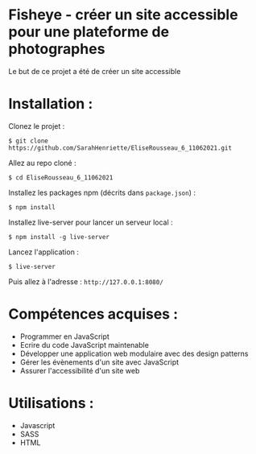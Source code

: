# Fisheye - créer un site accessible pour une plateforme de photographes
Le but de ce projet a été de créer un site accessible

# Installation : 
Clonez le projet :
```
$ git clone https://github.com/SarahHenriette/EliseRousseau_6_11062021.git
```

Allez au repo cloné :
```
$ cd EliseRousseau_6_11062021
```

Installez les packages npm (décrits dans `package.json`) :
```
$ npm install
```

Installez live-server pour lancer un serveur local :
```
$ npm install -g live-server
```

Lancez l'application :
```
$ live-server
```

Puis allez à l'adresse : `http://127.0.0.1:8080/`

# Compétences acquises :
- Programmer en JavaScript
- Ecrire du code JavaScript maintenable
- Développer une application web modulaire avec des design patterns
- Gérer les évènements d'un site avec JavaScript
- Assurer l'accessibilité d'un site web

# Utilisations : 
- Javascript
- SASS
- HTML

